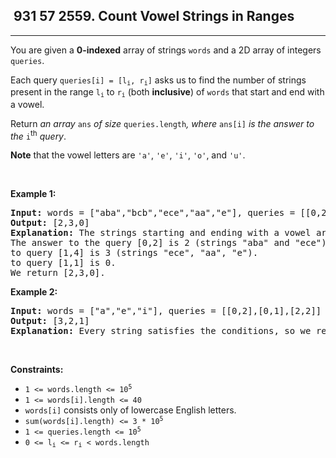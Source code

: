 <h2> 931 57
2559. Count Vowel Strings in Ranges</h2><hr><div><p>You are given a <strong>0-indexed</strong> array of strings <code>words</code> and a 2D array of integers <code>queries</code>.</p>

<p>Each query <code>queries[i] = [l<sub>i</sub>, r<sub>i</sub>]</code> asks us to find the number of strings present in the range <code>l<sub>i</sub></code> to <code>r<sub>i</sub></code> (both <strong>inclusive</strong>) of <code>words</code> that start and end with a vowel.</p>

<p>Return <em>an array </em><code>ans</code><em> of size </em><code>queries.length</code><em>, where </em><code>ans[i]</code><em> is the answer to the </em><code>i</code><sup>th</sup><em> query</em>.</p>

<p><strong>Note</strong> that the vowel letters are <code>'a'</code>, <code>'e'</code>, <code>'i'</code>, <code>'o'</code>, and <code>'u'</code>.</p>

<p>&nbsp;</p>
<p><strong class="example">Example 1:</strong></p>

<pre><strong>Input:</strong> words = ["aba","bcb","ece","aa","e"], queries = [[0,2],[1,4],[1,1]]
<strong>Output:</strong> [2,3,0]
<strong>Explanation:</strong> The strings starting and ending with a vowel are "aba", "ece", "aa" and "e".
The answer to the query [0,2] is 2 (strings "aba" and "ece").
to query [1,4] is 3 (strings "ece", "aa", "e").
to query [1,1] is 0.
We return [2,3,0].
</pre>

<p><strong class="example">Example 2:</strong></p>

<pre><strong>Input:</strong> words = ["a","e","i"], queries = [[0,2],[0,1],[2,2]]
<strong>Output:</strong> [3,2,1]
<strong>Explanation:</strong> Every string satisfies the conditions, so we return [3,2,1].</pre>

<p>&nbsp;</p>
<p><strong>Constraints:</strong></p>

<ul>
	<li><code>1 &lt;= words.length &lt;= 10<sup>5</sup></code></li>
	<li><code>1 &lt;= words[i].length &lt;= 40</code></li>
	<li><code>words[i]</code> consists only of lowercase English letters.</li>
	<li><code>sum(words[i].length) &lt;= 3 * 10<sup>5</sup></code></li>
	<li><code>1 &lt;= queries.length &lt;= 10<sup>5</sup></code></li>
	<li><code>0 &lt;= l<sub>i</sub> &lt;= r<sub>i</sub> &lt;&nbsp;words.length</code></li>
</ul>
</div>